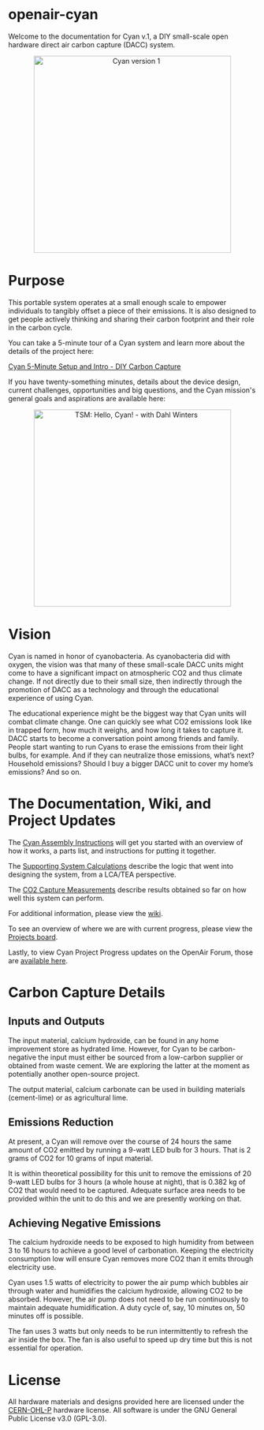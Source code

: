 # openair-cyan
Welcome to the documentation for Cyan v.1, a DIY small-scale open hardware direct air carbon capture (DACC) system.

<div align="center">
<a href="https://www.youtube.com/watch?v=yOzDFJZBM_w&t=2s"><img src="https://github.com/openair-collective/openair-cyan/blob/main/images/assemblyinst/cyan_blk_bg.png" width="400" alt="Cyan version 1" /></a>
</div>

# Purpose
This portable system operates at a small enough scale to empower individuals to tangibly offset a piece of their emissions. It is also designed to get people actively thinking and sharing their carbon footprint and their role in the carbon cycle. 

You can take a 5-minute tour of a Cyan system and learn more about the details of the project here:

<a href="https://www.youtube.com/watch?v=yOzDFJZBM_w">Cyan 5-Minute Setup and Intro - DIY Carbon Capture</a>

If you have twenty-something minutes, details about the device design, current challenges, opportunities and big questions, and the Cyan mission's general goals and aspirations are available here:

<div align="center">
<a href="https://www.youtube.com/watch?v=98940CgZHI0"><img src="https://i.imgur.com/vtEUvj4.jpeg" width="400" alt="TSM: Hello, Cyan! - with Dahl Winters" /></a>
</div>

# Vision

Cyan is named in honor of cyanobacteria. As cyanobacteria did with oxygen, the vision was that many of these small-scale DACC units might come to have a significant impact on atmospheric CO2 and thus climate change. If not directly due to their small size, then indirectly through the promotion of DACC as a technology and through the educational experience of using Cyan.

The educational experience might be the biggest way that Cyan units will combat climate change. One can quickly see what CO2 emissions look like in trapped form, how much it weighs, and how long it takes to capture it. DACC starts to become a conversation point among friends and family. People start wanting to run Cyans to erase the emissions from their light bulbs, for example. And if they can neutralize those emissions, what’s next? Household emissions? Should I buy a bigger DACC unit to cover my home’s emissions? And so on. 

# The Documentation, Wiki, and Project Updates

The <a href="https://github.com/openair-collective/openair-cyan/blob/main/Cyan_Assembly_Instructions.pdf">Cyan Assembly Instructions</a> will get you started with an overview of how it works, a parts list, and instructions for putting it together.

The <a href="https://github.com/openair-collective/openair-cyan/blob/main/Cyan%20-%20Supporting%20System%20Calculations.xlsx">Supporting System Calculations</a> describe the logic that went into designing the system, from a LCA/TEA perspective.

The <a href="https://github.com/openair-collective/openair-cyan/blob/main/Cyan%20-%20CO2%20Capture%20Measurements.xlsx">CO2 Capture Measurements</a> describe results obtained so far on how well this system can perform.

For additional information, please view the <a href="https://github.com/openair-collective/openair-cyan/wiki">wiki</a>. 

To see an overview of where we are with current progress, please view the <a href="https://github.com/openair-collective/openair-cyan/projects/1">Projects board</a>.

Lastly, to view Cyan Project Progress updates on the OpenAir Forum, those are <a href="https://www.openairforum.org/t/cyan-project-progress/105/14">available here</a>.

# Carbon Capture Details

## Inputs and Outputs

The input material, calcium hydroxide, can be found in any home improvement store as hydrated lime. However, for Cyan to be carbon-negative the input must either be sourced from a low-carbon supplier or obtained from waste cement. We are exploring the latter at the moment as potentially another open-source project.

The output material, calcium carbonate can be used in building materials (cement-lime) or as agricultural lime.

## Emissions Reduction

At present, a Cyan will remove over the course of 24 hours the same amount of CO2 emitted by running a 9-watt LED bulb for 3 hours. That is 2 grams of CO2 for 10 grams of input material.  

It is within theoretical possibility for this unit to remove the emissions of 20 9-watt LED bulbs for 3 hours (a whole house at night), that is 0.382 kg of CO2 that would need to be captured. Adequate surface area needs to be provided within the unit to do this and we are presently working on that.

## Achieving Negative Emissions

The calcium hydroxide needs to be exposed to high humidity from between 3 to 16 hours to achieve a good level of carbonation. Keeping the electricity consumption low will ensure Cyan removes more CO2 than it emits through electricity use.

Cyan uses 1.5 watts of electricity to power the air pump which bubbles air through water and humidifies the calcium hydroxide, allowing CO2 to be absorbed. However, the air pump does not need to be run continuously to maintain adequate humidification. A duty cycle of, say, 10 minutes on, 50 minutes off is possible. 

The fan uses 3 watts but only needs to be run intermittently to refresh the air inside the box. The fan is also useful to speed up dry time but this is not essential for operation.

# License

All hardware materials and designs provided here are licensed under the <a href="https://opensource.org/CERN-OHL-P">CERN-OHL-P</a> hardware license. All software is under the GNU General Public License v3.0 (GPL-3.0).
